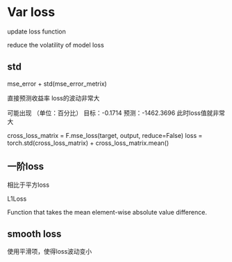# Var loss

update loss function

reduce the volatility of model loss

## std
mse_error + std(mse_error_metrix)

直接预测收益率
loss的波动非常大

可能出现 （单位：百分比）
目标：-0.1714
预测：-1462.3696
此时loss值就非常大

cross_loss_matrix = F.mse_loss(target, output, reduce=False)
loss = torch.std(cross_loss_matrix) + cross_loss_matrix.mean()


## 一阶loss
相比于平方loss

L1Loss

Function that takes the mean element-wise absolute value difference.

## smooth loss
使用平滑项，使得loss波动变小
